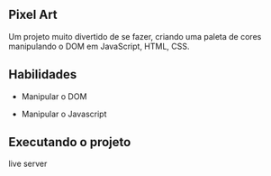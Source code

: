 ## Pixel Art

Um projeto muito divertido de se fazer, criando uma paleta de cores manipulando o DOM em JavaScript, HTML, CSS.
## Habilidades

- Manipular o DOM

- Manipular o Javascript

## Executando o projeto

live server

